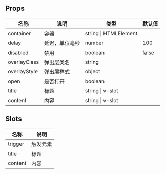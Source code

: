 ## Props

| 名称         | 说明           | 类型                  | 默认值 |
| ------------ | -------------- | --------------------- | ------ |
| container    | 容器           | string \| HTMLElement |        |
| delay        | 延迟，单位毫秒 | number                | 100    |
| disabled     | 禁用           | boolean               | false  |
| overlayClass | 弹出层类名     | string                |        |
| overlayStyle | 弹出层样式     | object                |        |
| open         | 是否打开       | boolean               |        |
| title        | 标题           | string \| v-slot      |        |
| content      | 内容           | string \| v-slot      |        |

## Slots

| 名称    | 说明     |
| ------- | -------- |
| trigger | 触发元素 |
| title   | 标题     |
| content | 内容     |
